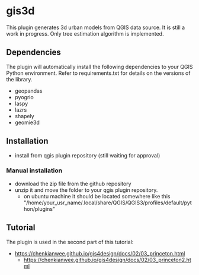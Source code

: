 # gis3d
This plugin generates 3d urban models from QGIS data source. It is still a work in progress. Only tree estimation algorithm is implemented.

## Dependencies
The plugin will automatically install the following dependencies to your QGIS Python environment. Refer to requirements.txt for details on the versions of the library.

- geopandas
- pyogrio
- laspy
- lazrs
- shapely
- geomie3d

## Installation
- install from qgis plugin repository (still waiting for approval)

### Manual installation 
- download the zip file from the github repository
- unzip it and move the folder to your qgis plugin repository.
    - on ubuntu machine it should be located somewhere like this "/home/your_usr_name/.local/share/QGIS/QGIS3/profiles/default/python/plugins"

## Tutorial
The plugin is used in the second part of this tutorial:
- https://chenkianwee.github.io/gis4design/docs/02/03_princeton.html
    - https://chenkianwee.github.io/gis4design/docs/02/03_princeton2.html
 